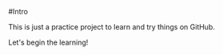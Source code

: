 #Intro

This is just a practice project to learn and try things on GitHub.

Let's begin the learning!
